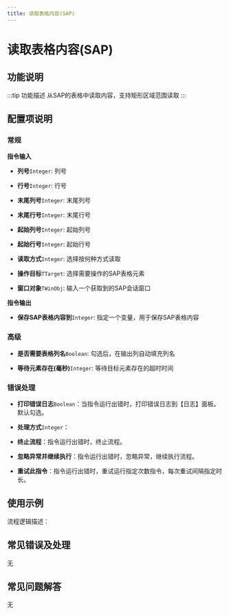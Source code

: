 ```yaml
---
title: 读取表格内容(SAP)
---
```


# 读取表格内容(SAP)

## 功能说明

:::tip 功能描述
从SAP的表格中读取内容，支持矩形区域范围读取
:::

## 配置项说明

### 常规

**指令输入**

- **列号**`Integer`: 列号

- **行号**`Integer`: 行号

- **末尾列号**`Integer`: 末尾列号

- **末尾行号**`Integer`: 末尾行号

- **起始列号**`Integer`: 起始列号

- **起始行号**`Integer`: 起始行号

- **读取方式**`Integer`: 选择按何种方式读取

- **操作目标**`TTarget`: 选择需要操作的SAP表格元素

- **窗口对象**`TWinObj`: 输入一个获取到的SAP会话窗口


**指令输出**

- **保存SAP表格内容到**`Integer`: 指定一个变量，用于保存SAP表格内容

### 高级

- **是否需要表格列名**`Boolean`: 勾选后，在输出列自动填充列名

- **等待元素存在(毫秒)**`Integer`: 等待目标元素存在的超时时间

### 错误处理

- **打印错误日志**`Boolean`：当指令运行出错时，打印错误日志到【日志】面板。默认勾选。

- **处理方式**`Integer`：

 - **终止流程**：指令运行出错时，终止流程。

 - **忽略异常并继续执行**：指令运行出错时，忽略异常，继续执行流程。

 - **重试此指令**：指令运行出错时，重试运行指定次数指令，每次重试间隔指定时长。

## 使用示例

流程逻辑描述：

## 常见错误及处理

无

## 常见问题解答

无

